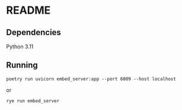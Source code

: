 # README

## Dependencies
Python 3.11

## Running

```
poetry run uvicorn embed_server:app --port 6009 --host localhost
```

or

```
rye run embed_server
```
